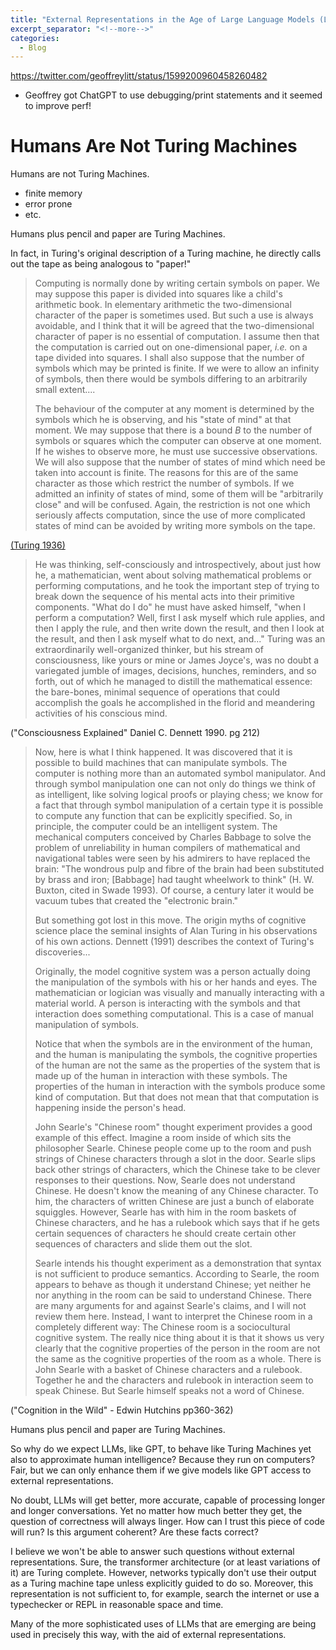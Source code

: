 ```yaml
---
title: "External Representations in the Age of Large Language Models (LLMs)"
excerpt_separator: "<!--more-->"
categories:
  - Blog
---
```


https://twitter.com/geoffreylitt/status/1599200960458260482
- Geoffrey got ChatGPT to use debugging/print statements and it seemed to improve perf!

# Humans Are Not Turing Machines

Humans are not Turing Machines.
- finite memory
- error prone
- etc.

Humans plus pencil and paper are Turing Machines.

In fact, in Turing's original description of a Turing machine, he directly calls out the tape as
being analogous to "paper!"

<!-- Emphasis mine
> We have said that the computable numbers are those whose decimals
are calculable by finite means. This requires rather more explicit
definition.... **For the present I shall only say that the justification
lies in the fact that the human memory is necessarily limited.**
>
> We may compare a man in the process of computing a real number to a
machine which is only capable of a finite number of conditions q1, q2, ..., qR;
which will be called "*m*-configurations". The machine is supplied with a
"tape" **(the analogue of paper)** running through it, and divided into
sections (called "squares") each capable of bearing a "symbol".
> ... -->
> Computing is normally done by writing certain symbols on paper. We
may suppose this paper is divided into squares like a child's arithmetic book.
In elementary arithmetic the two-dimensional character of the paper is
sometimes used. But such a use is always avoidable, and I think that it
will be agreed that the two-dimensional character of paper is no essential
of computation. I assume then that the computation is carried out on
one-dimensional paper, *i.e.* on a tape divided into squares. I shall also
suppose that the number of symbols which may be printed is finite. If we
were to allow an infinity of symbols, then there would be symbols differing
to an arbitrarily small extent.... <!-- The effect of this restriction of the number
of symbols is not very serious. It is always possible to use sequences of
symbols in the place of single symbols. Thus an Arabic numeral such as 17 or 999999999999999 is normally treated as a single symbol. Similarly
in any European language words are treated as single symbols (Chinese,
however, attempts to have an enumerable infinity of symbols). The
differences from our point of view between the single and compound symbols
is that the compound symbols, if they are too lengthy, cannot be observed
at one glance. This is in accordance with experience. We cannot tell at
a glance whether 9999999999999999 and 999999999999999 are the same. -->
>
> The behaviour of the computer at any moment is determined by the
symbols which he is observing, and his "state of mind" at that moment.
We may suppose that there is a bound *B* to the number of symbols or
squares which the computer can observe at one moment. If he wishes to
observe more, he must use successive observations. We will also suppose
that the number of states of mind which need be taken into account is finite.
The reasons for this are of the same character as those which restrict the
number of symbols. If we admitted an infinity of states of mind, some of
them will be "arbitrarily close" and will be confused. Again, the restriction
is not one which seriously affects computation, since the use of more complicated states of mind can be avoided by writing more symbols on the tape.

[(Turing 1936)](https://www.cs.virginia.edu/~robins/Turing_Paper_1936.pdf)

<!-- He continues to explore a model for human perception of the tape. Specifically that a human can only -->
<!-- perceive some finite number, *L*, of symbols around the current symbol. -->

> He was thinking, self-consciously and introspectively, about just how he, a mathematician, went
> about solving mathematical problems or performing computations, and he took the important step of
> trying to break down the sequence of his mental acts into their primitive components. "What do I
> do" he must have asked himself, "when I perform a computation?
> Well, first I ask myself which rule applies, and then I apply the rule,
> and then write down the result, and then I look at the result, and then
> I ask myself what to do next, and..." Turing was an extraordinarily
> well-organized thinker, but his stream of consciousness, like yours or
> mine or James Joyce's, was no doubt a variegated jumble of images,
> decisions, hunches, reminders, and so forth, out of which he managed
> to distill the mathematical essence: the bare-bones, minimal sequence
> of operations that could accomplish the goals he accomplished in the
> florid and meandering activities of his conscious mind.

("Consciousness Explained" Daniel C. Dennett 1990. pg 212)

> Now, here is what I think happened. It was discovered that it is possible to build machines that
> can manipulate symbols. The computer is nothing more than an automated symbol manipulator. And
> through symbol manipulation one can not only do things we think of as intelligent, like solving
> logical proofs or playing chess; we know for a fact that through symbol manipulation of a certain
> type it is possible to compute any function that can be explicitly specified. So, in principle,
> the computer could be an intelligent system. The mechanical computers conceived by Charles Babbage
> to solve the problem of unreliability in human compilers of mathematical and navigational tables
> were seen by his admirers to have replaced the brain: "The wondrous pulp and fibre of the brain
> had been substituted by brass and iron; [Babbage] had taught wheelwork to think" (H. W. Buxton,
> cited in Swade 1993). Of course, a century later it would be vacuum tubes that created the
> "electronic brain."
>
> But something got lost in this move. The origin myths of cognitive science place the seminal
> insights of Alan Turing in his observations of his own actions. Dennett (1991) describes the
> context of Turing's discoveries...
> 
> Originally, the model cognitive system was a person actually doing the manipulation of the symbols
> with his or her hands and eyes. The mathematician or logician was visually and manually
> interacting with a material world. A person is interacting with the symbols and that interaction
> does something computational. This is a case of manual manipulation of symbols.
> 
> Notice that when the symbols are in the environment of the human, and the human is manipulating
> the symbols, the cognitive properties of the human are not the same as the properties of the
> system that is made up of the human in interaction with these symbols. The properties of the human
> in interaction with the symbols produce some kind of computation. But that does not mean that that
> computation is happening inside the person's head.
>
> John Searle's "Chinese room" thought experiment provides a good example of this effect. Imagine a
> room inside of which sits the philosopher Searle. Chinese people come up to the room and push
> strings of Chinese characters through a slot in the door. Searle slips back other strings of
> characters, which the Chinese take to be clever responses to their questions. Now, Searle does not
> understand Chinese. He doesn't know the meaning of any Chinese character. To him, the characters
> of written Chinese are just a bunch of elaborate squiggles. However, Searle has with him in the
> room baskets of Chinese characters, and he has a rulebook which says that if he gets certain
> sequences of characters he should create certain other sequences of characters and slide them out
> the slot.
>
> Searle intends his thought experiment as a demonstration that syntax is not sufficient to produce
> semantics. According to Searle, the room appears to behave as though it understand Chinese; yet
> neither he nor anything in the room can be said to understand Chinese. There are many arguments
> for and against Searle's claims, and I will not review them here. Instead, I want to interpret the
> Chinese room in a completely different way: The Chinese room is a sociocultural cognitive system.
> The really nice thing about it is that it shows us very clearly that the cognitive properties of
> the person in the room are not the same as the cognitive properties of the room as a whole. There
> is John Searle with a basket of Chinese characters and a rulebook. Together he and the characters
> and rulebook in interaction seem to speak Chinese. But Searle himself speaks not a word of Chinese.

("Cognition in the Wild" - Edwin Hutchins pp360-362)

Humans plus pencil and paper are Turing Machines.

So why do we expect LLMs, like GPT, to behave like Turing Machines yet also to approximate human
intelligence? Because they run on computers? Fair, but we can only enhance them if we give models
like GPT access to external representations.

No doubt, LLMs will get better, more accurate, capable of processing longer and longer
conversations. Yet no matter how much better they get, the question of correctness will always
linger. How can I trust this piece of code will run? Is this argument coherent? Are these facts
correct?

I believe we won't be able to answer such questions without external representations. Sure, the
transformer architecture (or at least variations of it) are Turing complete. However, networks
typically don't use their output as a Turing machine tape unless explicitly guided to do so. Moreover, this representation is not sufficient to,
for example, search the internet or use a typechecker or REPL in reasonable space and time.

Many of the more sophisticated uses of LLMs that are emerging are being used in precisely this way,
with the aid of external representations.

<!-- Likewise, though we can push LLMs to generate things that approach arbitrary computation, we
shouldn't expect them to able to do that alone. Rather we ought to enhance them with external
representations. If we are to get any sort of guarantees about the outputs of these machines, we can
only do so using other kinds of representations than the fuzzy one. This is exactly the same problem
we stumbled into with cognitive science. We think that human minds in a vacuum are capable of
arbitrary computation, but lock someone in a room (even supposing they don't go mad) and they will
not (without extreme effort) be able to reproduce the current body of human knowledge without
writing something down. Complex logical arguments are not possible solely in the head without
risking serious errors or lapses in memory.

Moreover, we've already seen many cases where augmenting LLMs with external representations improve
performance: scratchpads, Google searches, etc. -->
